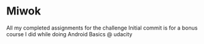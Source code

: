 # Miwok
All my completed assignments for the challenge
Initial commit is for a bonus course I did while doing Android Basics @ udacity
